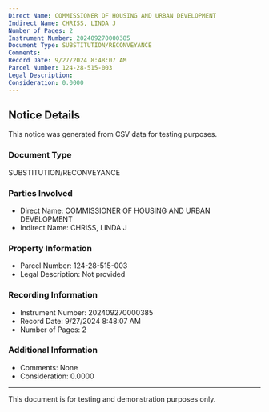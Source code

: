 ```yaml
---
Direct Name: COMMISSIONER OF HOUSING AND URBAN DEVELOPMENT
Indirect Name: CHRISS, LINDA J
Number of Pages: 2
Instrument Number: 202409270000385
Document Type: SUBSTITUTION/RECONVEYANCE
Comments: 
Record Date: 9/27/2024 8:48:07 AM
Parcel Number: 124-28-515-003
Legal Description: 
Consideration: 0.0000
---
```


## Notice Details

This notice was generated from CSV data for testing purposes.

### Document Type
SUBSTITUTION/RECONVEYANCE

### Parties Involved
- Direct Name: COMMISSIONER OF HOUSING AND URBAN DEVELOPMENT
- Indirect Name: CHRISS, LINDA J

### Property Information
- Parcel Number: 124-28-515-003
- Legal Description: Not provided

### Recording Information
- Instrument Number: 202409270000385
- Record Date: 9/27/2024 8:48:07 AM
- Number of Pages: 2

### Additional Information
- Comments: None
- Consideration: 0.0000

---

This document is for testing and demonstration purposes only.
